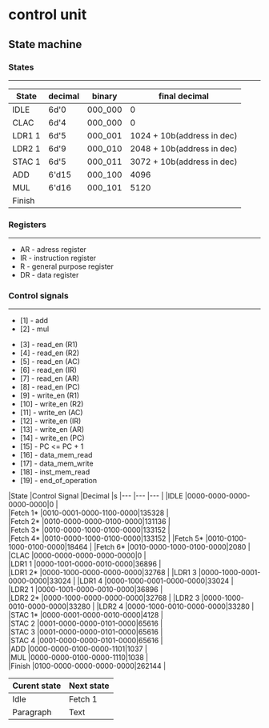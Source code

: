 
# control unit 

## State machine
<!-- 
* The state machine will be in the idle state till the **start logic is high**
* On start logic <= 1 (high) state machine will go to the next state ***fetch 1*** 
* The state machine will come to idle state when the conditions are met
*  -->

### States 
---

|State      | decimal   | binary    |   final decimal             |   
|-----------|-----------|-----------|-------                      |
|IDLE       |6d'0       |000_000    | 0                           |
|CLAC       |6d'4       |000_000    | 0                           |
|LDR1  1    |6d'5       |000_001    | 1024 + 10b(address in dec)  |
|LDR2  1    |6d'9       |000_010    | 2048 + 10b(address in dec)  |
|STAC  1    |6d'5       |000_011    | 3072 + 10b(address in dec)  |
|ADD        |6'd15      |000_100    | 4096                        |
|MUL        |6'd16      |000_101    | 5120                        |
|Finish     |           |           |                             |
### Registers
---
* AR - adress register
* IR - instruction register
* R  - general purpose register
* DR - data register 

### Control signals
---
* [1]  - add
* [2]  - mul
<!-- !for bus read -->
* [3]  - read_en (R1)
* [4]  - read_en (R2)  <!--??hardwired -->
* [5]  - read_en (AC)
* [6]  - read_en (IR)
* [7]  - read_en (AR)
* [8]  - read_en (PC) 
  <!-- !for bus write -->      
* [9]  - write_en (R1)
* [10] - write_en (R2)
* [11] - write_en (AC)
* [12] - write_en (IR)
* [13] - write_en (AR)
* [14] - write_en (PC)
* [15] - PC <= PC + 1
* [16] - data_mem_read
* [17] - data_mem_write
* [18] - inst_mem_read
* [19] - end_of_operation



|State      |Control Signal          |Decimal |s
|---        |---                     |---     |
|IDLE       |0000-0000-0000-0000-0000|0       |     
|Fetch 1*   |0010-0001-0000-1100-0000|135328  |     
|Fetch 2*   |0010-0000-0000-0100-0000|131136  |     
|Fetch 3*   |0010-0000-1000-0100-0000|133152  |     
|Fetch 4*   |0010-0000-1000-0100-0000|133152  |
|Fetch 5*   |0010-0100-1000-0100-0000|18464   | 
|Fetch 6*   |0010-0000-1000-0100-0000|2080    |  
|CLAC       |0000-0000-0000-0000-0000|0       |     
|LDR1  1    |0000-1001-0000-0010-0000|36896   |     
|LDR1  2*   |0000-1000-0000-0000-0000|32768   |
|LDR1  3    |0000-1000-0001-0000-0000|33024   |
|LDR1  4    |0000-1000-0001-0000-0000|33024   |     
|LDR2  1    |0000-1001-0000-0010-0000|36896   |     
|LDR2  2*   |0000-1000-0000-0000-0000|32768   |
|LDR2  3    |0000-1000-0010-0000-0000|33280   |
|LDR2  4    |0000-1000-0010-0000-0000|33280   |     
|STAC  1*   |0000-0001-0000-0010-0000|4128    |     
|STAC  2    |0001-0000-0000-0101-0000|65616   |     
|STAC  3    |0001-0000-0000-0101-0000|65616   |     
|STAC  4    |0001-0000-0000-0101-0000|65616   |     
|ADD        |0000-0000-0100-0000-1101|1037    |     
|MUL        |0000-0000-0100-0000-1110|1038    |     
|Finish     |0100-0000-0000-0000-0000|262144  |

|Curent state        | Next state  | 
| -----------        | ----------- |
| Idle               | Fetch 1     |
| Paragraph          | Text        | -->